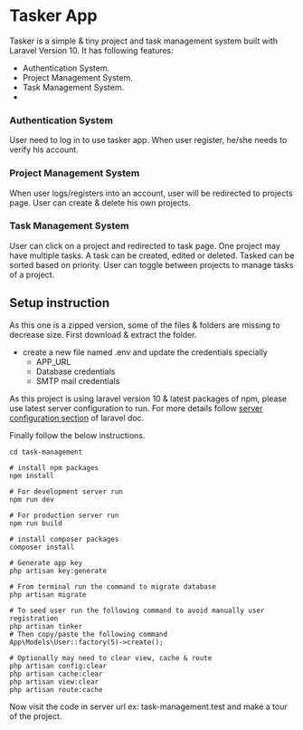 # Tasker App

Tasker is a simple & tiny project and task management system built with Laravel Version 10. It has following features:

-   Authentication System.
-   Project Management System.
-   Task Management System.
-

### Authentication System

User need to log in to use tasker app. When user register, he/she needs to verify his account.

### Project Management System

When user logs/registers into an account, user will be redirected to projects page. User can create & delete his own projects.

### Task Management System

User can click on a project and redirected to task page. One project may have multiple tasks. A task can be created, edited or deleted. Tasked can be sorted based on priority. User can toggle between projects to manage tasks of a project.

## Setup instruction

As this one is a zipped version, some of the files & folders are missing to decrease size. First download & extract the folder.

-   create a new file named .env and update the credentials specially
    -   APP_URL
    -   Database credentials
    -   SMTP mail credentials

As this project is using laravel version 10 & latest packages of npm, please use latest server configuration to run. For more details follow [server configuration section](https://laravel.com/docs/10.x/deployment#server-requirements) of laravel doc.

Finally follow the below instructions.

```
cd task-management

# install npm packages
npm install

# For development server run
npm run dev

# For production server run
npm run build

# install composer packages
composer install

# Generate app key
php artisan key:generate

# From terminal run the command to migrate database
php artisan migrate

# To seed user run the following command to avoid manually user registration
php artisan tinker
# Then copy/paste the following command
App\Models\User::factory(5)->create();

# Optionally may need to clear view, cache & route
php artisan config:clear
php artisan cache:clear
php artisan view:clear
php artisan route:cache
```

Now visit the code in server url ex: task-management.test and make a tour of the project.
